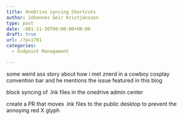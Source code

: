```yaml
---
title: OneDrive syncing Shortcuts
author: Jóhannes Geir Kristjánsson
type: post
date: -001-11-30T00:00:00+00:00
draft: true
url: /?p=1701
categories:
  - Endpoint Management

---
```

some weird ass story about how i met znerd in a cowboy cosplay convention bar and he mentions the issue featured in this blog

block syncing of .lnk files in the onedrive admin center

create a PR that moves .lnk files to the public desktop to prevent the annoying red X glyph
